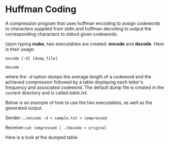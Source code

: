 # Huffman Coding

A compression program that uses huffman encoding to assign codewords to characters supplied from stdin and huffman decoding
to output the corresponding characters to stdout given codewords.

Upon typing **make**, two executables are created: **encode** and **decode**. Here is their usage:

```encode [-d] [dump_file]```

```decode```

where the *-d* option dumps the average length of a codeword and the achieved 
compression followed by a table displaying each letter's frequency and associated codeword.
The default dump file is created in the current directory and is called *table.txt*.

Below is an example of how to use the two executables, as well as the generated output.

Sender  :```./encode -d < sample.txt > compressed```

Receiver:```cat compressed | ./decode > original```

Here is a look at the dumped table:

